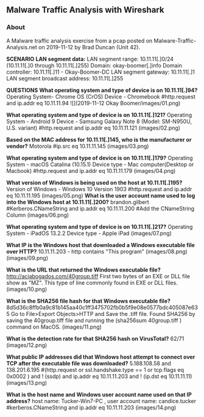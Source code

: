 ## Malware Traffic Analysis with Wireshark
### About

A Malware traffic analysis exercise from a pcap posted on Malware-Traffic-Analysis.net on 2019-11-12 by Brad Duncan (Unit 42).

**SCENARIO**
**LAN segment data:**
LAN segment range:  10.11.11[.]0/24 (10.11.11[.]0 through 10.11.11[.]255)
Domain:  okay-boomer[.]info
Domain controller:  10.11.11[.]11 - Okay-Boomer-DC
LAN segment gateway:  10.11.11[.]1
LAN segment broadcast address:  10.11.11[.]255

**QUESTIONS**
 **What operating system and type of device is on 10.11.11[.]94?**
Operating System- Chrome OS (CrOS)
Device - Chromebook
#http.request and ip.addr eq 10.11.11.94
![](2019-11-12 Okay Boomer/images/01.png)

 **What operating system and type of device is on 10.11.11[.]121?**
Operating System - Android 9
Device - Samsung Galaxy Note 8 (Model: SM-N950U, U.S. variant)
#http.request and ip.addr eq 10.11.11.121
(images/02.png)

  **Based on the MAC address for 10.11.11[.]145, who is the manufacturer or vendor?**
Motorola
#ip.src eq 10.11.11.145
(images/03.png)

 **What operating system and type of device is on 10.11.11[.]179?**
Operating System - macOS Catalina (10.15.1)
Device type - Mac computer(Desktop or Macbook)
#http.request and ip.addr eq 10.11.11.179
(images/04.png)

 **What version of Windows is being used on the host at 10.11.11[.]195?**
Version of Windows - Windows 10 Version 1903
#http.request and ip.addr eq 10.11.11.195
(images/05.png)
**What is the user account name used to log into the Windows host at 10.11.11[.]200?**
brandon.gilbert
#Kerberos.CNameString and ip.addr eq 10.11.11.200
#Add the CNameString Column 
(images/06.png)

**What operating system and type of device is on 10.11.11[.]217?**
Operating System - iPadOS 13.2.2
Device type - Apple iPad
(images/07.png)

 **What IP is the Windows host that downloaded a Windows executable file over HTTP?**
10.11.11.203 - http contains "This program"
(images/08.png)
(images/09.png)

 **What is the URL that returned the Windows executable file?**
 http://acjabogados.com/40group.tiff
First two bytes of an EXE or DLL file show as "MZ". This type of line commonly found in EXE or DLL files.
(images/10.png)

**What is the SHA256 file hash for that Windows executable file?**
 8d5d36c8ffb0a9c81b145aa40c1ff3475702fb0b5f9e08e0577bdc405087e635
 Go to File>Export Objects>HTTP and Save the .tiff file.
 Found SHA256 by saving the 40group.tiff file and running the (sha256sum 40group.tiff ) command on MacOS. 
(images/11.png)

**What is the detection rate for that SHA256 hash on VirusTotal?**
62/71
(images/12.png)

**What public IP addresses did that Windows host attempt to connect over TCP after the executable file was downloaded?**
5.188.108.58 and 138.201.6.195
#(http.request or ssl.handshake.type == 1 or tcp.flags eq 0x0002 ) and ! (ssdp) and ip.addr eq 10.11.11.203 and ! (ip.dst eq 10.11.11.11)
(images/13.png)

**What is the host name and Windows user account name used on that IP address?**
host name: Tucker-Win7-PC , user account name: candice.tucker
#kerberos.CNameString and ip.addr eq 10.11.11.203
(images/14.png)

